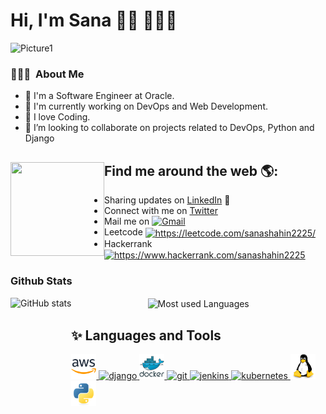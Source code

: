 # Hi, I'm Sana 👋🏾 👩🏾‍💻

![Picture1](https://user-images.githubusercontent.com/40853082/180990638-a961993a-d0e0-4f09-953b-508170fe2143.png)

### 👨🏻‍💻 &nbsp;About Me

- 👋 I'm a Software Engineer at Oracle.
- 🔭 I'm currently working on DevOps and Web Development.
- 👀 I love Coding.
- 💞️ I’m looking to collaborate on projects related to DevOps, Python and Django


## Find me around the web 🌎: <a href="https://github.com/sanashahin2225"><img align="left" width="150" height="150" src="https://github.com/M0nica/M0nica/blob/main/octomonica/m0nica-octocat-rotating.gif?raw=true"></a>
- Sharing updates on <a href="https://www.linkedin.com/in/sana-shahin-1924a6b8/">LinkedIn</a> 💼
- Connect with me on <a href="https://twitter.com/sanashahin22">Twitter</a>
- Mail me on <a href="mailto:sanashahin2225@gmail.com"><img alt="Gmail" src="https://img.shields.io/badge/Gmail-D14836?style=flat&logo=gmail&logoColor=white" /></a>
- Leetcode <a href="https://www.leetcode.com/https://leetcode.com/sanashahin2225/" target="blank"><img align="center" src="https://raw.githubusercontent.com/rahuldkjain/github-profile-readme-generator/master/src/images/icons/Social/leet-code.svg" alt="https://leetcode.com/sanashahin2225/" height="30" width="40" /></a>
- Hackerrank <a href="https://www.hackerrank.com/https://www.hackerrank.com/sanashahin2225" target="blank"><img align="center" src="https://raw.githubusercontent.com/rahuldkjain/github-profile-readme-generator/master/src/images/icons/Social/hackerrank.svg" alt="https://www.hackerrank.com/sanashahin2225" height="30" width="40" /></a>


### Github Stats

<p align="center">
    <img align="left" src="https://github-readme-stats.vercel.app/api?username=sanashahin2225&show_icons=true&count_private=true&include_all_commits=true&theme=tokyonight&hide=contribs" alt="GitHub stats"  height="160px"/>
    <img align="center" src="https://github-readme-stats.vercel.app/api/top-langs/?username=sanashahin2225&layout=compact&langs_count=7&theme=nightowl" alt="Most used Languages" height="160px" />
</p>

## ✨ Languages and Tools

<p align="left"> <a href="https://aws.amazon.com" target="_blank" rel="noreferrer"> <img src="https://raw.githubusercontent.com/devicons/devicon/master/icons/amazonwebservices/amazonwebservices-original-wordmark.svg" alt="aws" width="40" height="40"/> </a> <a href="https://www.djangoproject.com/" target="_blank" rel="noreferrer"> <img src="https://cdn.worldvectorlogo.com/logos/django.svg" alt="django" width="40" height="40"/> </a> <a href="https://www.docker.com/" target="_blank" rel="noreferrer"> <img src="https://raw.githubusercontent.com/devicons/devicon/master/icons/docker/docker-original-wordmark.svg" alt="docker" width="40" height="40"/> </a> <a href="https://git-scm.com/" target="_blank" rel="noreferrer"> <img src="https://www.vectorlogo.zone/logos/git-scm/git-scm-icon.svg" alt="git" width="40" height="40"/> </a> <a href="https://www.jenkins.io" target="_blank" rel="noreferrer"> <img src="https://www.vectorlogo.zone/logos/jenkins/jenkins-icon.svg" alt="jenkins" width="40" height="40"/> </a> <a href="https://kubernetes.io" target="_blank" rel="noreferrer"> <img src="https://www.vectorlogo.zone/logos/kubernetes/kubernetes-icon.svg" alt="kubernetes" width="40" height="40"/> </a> <a href="https://www.linux.org/" target="_blank" rel="noreferrer"> <img src="https://raw.githubusercontent.com/devicons/devicon/master/icons/linux/linux-original.svg" alt="linux" width="40" height="40"/> </a> <a href="https://www.python.org" target="_blank" rel="noreferrer"> <img src="https://raw.githubusercontent.com/devicons/devicon/master/icons/python/python-original.svg" alt="python" width="40" height="40"/> </a> </p>



<!---
sanashahin2225/sanashahin2225 is a ✨ special ✨ repository because its `README.md` (this file) appears on your GitHub profile.
You can click the Preview link to take a look at your changes.
--->
